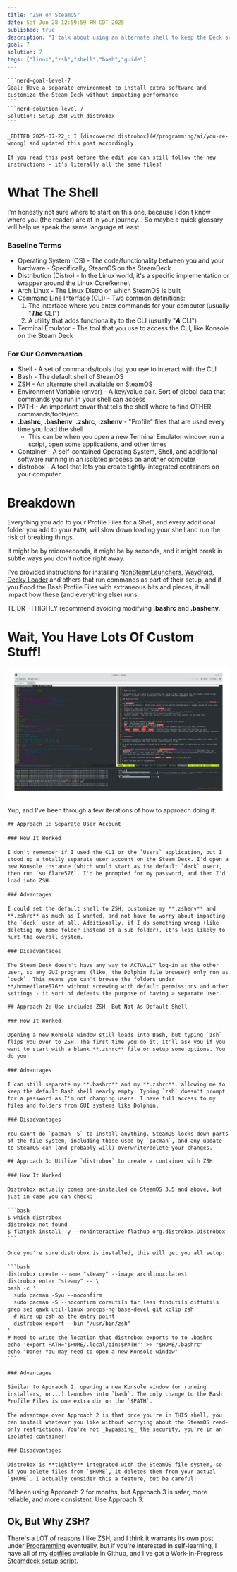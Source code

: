 ```yaml
---
title: "ZSH on SteamOS"
date: Sat Jun 28 12:59:59 PM CDT 2025
published: true
description: "I talk about using an alternate shell to keep the Deck snappy"
goal: 7
solution: 7
tags: ["linux","zsh","shell","bash","guide"]
---
```

````flare
```nerd-goal-level-7
Goal: Have a separate environment to install extra software and customize the Steam Deck without impacting performance
```
```nerd-solution-level-7
Solution: Setup ZSH with distrobox
```
````
```flare
_EDITED 2025-07-22_: I [discovered distrobox](#/programming/ai/you-re-wrong) and updated this post accordingly.

If you read this post before the edit you can still follow the new instructions - it's literally all the same files!
```

# What The Shell

I'm honestly not sure where to start on this one, because I don't know where you (the reader) are at in your journey... So maybe a quick glossary will help us speak the same language at least.

### Baseline Terms

- Operating System (OS) - The code/functionality between you and your hardware - Specifically, SteamOS on the SteamDeck
- Distribution (Distro) - In the Linux world, it's a specific implementation or wrapper around the Linux Core/kernel.
- Arch Linux - The Linux Distro on which SteamOS is built
- Command Line Interface (CLI) - Two common definitions:
  1. The interface where you enter commands for your computer (usually "**_The_** CLI")
  2. A utility that adds functionality to the CLI (usually "**_A_** CLI")
- Terminal Emulator - The tool that you use to access the CLI, like Konsole on the Steam Deck

### For Our Conversation

- Shell - A set of commands/tools that you use to interact with the CLI
- Bash - The default shell of SteamOS
- ZSH - An alternate shell available on SteamOS
- Environment Variable (envar) - A key/value pair. Sort of global data that commands you run in your shell can access
- PATH - An important envar that tells the shell where to find OTHER commands/tools/etc.
- **.bashrc**, **.bashenv**, **.zshrc**, **.zshenv** - "Profile" files that are used every time you load the shell
    * This can be when you open a new Terminal Emulator window, run a script, open some applications, and other times
- Container - A self-contained Operating System, Shell, and additional software running in an isolated process on another computer
- distrobox - A tool that lets you create tightly-integrated containers on your computer

# Breakdown

Everything you add to your Profile Files for a Shell, and every additional folder you add to your `PATH`, will slow down loading your shell and run the risk of breaking things.

It might be by microseconds, it might be by seconds, and it might break in subtle ways you don't notice right away.

I've provided instructions for installing [NonSteamLaunchers](#steamdeck/guides/nonsteamlaunchers), [Waydroid](#steamdeck/guides/waydroid), [Decky Loader](#steamdeck/decky/introduction) and others that run commands as part of their setup, and if you flood the Bash Profile Files with extraneous bits and pieces, it will impact how these (and everything else) runs.

TL;DR - I HIGHLY recommend avoiding modifying **.bashrc** and **.bashenv**.

# Wait, You Have Lots Of Custom Stuff!

![Konsole Screenshot](./images/thumbnail/zsh_1.png)

Yup, and I've been through a few iterations of how to approach doing it:

```flare
## Approach 1: Separate User Account

### How It Worked

I don't remember if I used the CLI or the `Users` application, but I stood up a totally separate user account on the Steam Deck. I'd open a new Konsole instance (which would start as the default `deck` user), then run `su flare576`. I'd be prompted for my password, and then I'd load into ZSH.

### Advantages

I could set the default shell to ZSH, customize my **.zshenv** and **.zshrc** as much as I wanted, and not have to worry about impacting the `deck` user at all. Additionally, if I do something wrong (like deleting my home folder instead of a sub folder), it's less likely to hurt the overall system.

### Disadvantages

The Steam Deck doesn't have any way to ACTUALLY log-in as the other user, so any GUI programs (like, the Dolphin file browser) only run as `deck`. This means you can't browse the folders under **/home/flare576** without screwing with default permissions and other settings - it sort of defeats the purpose of having a separate user.
```

```flare
## Approach 2: Use included ZSH, But Not As Default Shell

### How It Worked

Opening a new Konsole window still loads into Bash, but typing `zsh` flips you over to ZSH. The first time you do it, it'll ask you if you want to start with a blank **.zshrc** file or setup some options. You do you!

### Advantages

I can still separate my **.bashrc** and my **.zshrc**, allowing me to keep the default Bash shell nearly empty. Typing `zsh` doesn't prompt for a password as I'm not changing users. I have full access to my files and folders from GUI systems like Dolphin.

### Disadvantages

You can't do `pacman -S` to install anything. SteamOS locks down parts of the file system, including those used by `pacman`, and any update to SteamOS can (and probably will) overwrite/delete your changes.
```

````flare
## Approach 3: Utilize `distrobox` to create a container with ZSH

### How It Worked

Distrobox actually comes pre-installed on SteamOS 3.5 and above, but just in case you can check:

```bash
$ which distrobox
distrobox not found
$ flatpak install -y --noninteractive flathub org.distrobox.Distrobox
```

Once you're sure distrobox is installed, this will get you all setup:

```bash
distrobox create --name "steamy" --image archlinux:latest
distrobox enter "steamy" -- \
bash -c '
  sudo pacman -Syu --noconfirm
  sudo pacman -S --noconfirm coreutils tar less findutils diffutils grep sed gawk util-linux procps-ng base-devel git xclip zsh
  # Wire up zsh as the entry point
  distrobox-export --bin "/usr/bin/zsh"
'
# Need to write the location that distrobox exports to to .bashrc
echo 'export PATH="$HOME/.local/bin:$PATH"' >> "$HOME/.bashrc"
echo "Done! You may need to open a new Konsole window"
```

### Advantages

Similar to Appraoch 2, opening a new Konsole window (or running installers, or...) launches into `bash`. The only change to the Bash Profile Files is one extra dir on the `$PATH`.

The advantage over Approach 2 is that once you're in THIS shell, you can install whatever you like without worrying about the SteamOS read-only restrictions. You're not _bypassing_ the security, you're in an isolated container!

### Disadvantages

Distrobox is **tightly** integrated with the SteamOS file system, so if you delete files from `$HOME`, it deletes them from your actual `$HOME`. I actually consider this a feature, but be careful!
````

I'd been using Approach 2 for months, but Approach 3 is safer, more reliable, and more consistent. Use Approach 3.

## Ok, But Why ZSH?

There's a LOT of reasons I like ZSH, and I think it warrants its own post under [Programming](#programming) eventually, but if you're interested in self-learning, I have all of my [dotfiles](https://github.com/flare576/dotfiles) available in Github, and I've got a Work-In-Progress [Steamdeck setup script](https://github.com/Flare576/dotfiles/blob/main/setup/NIX/steamdeck.sh).
